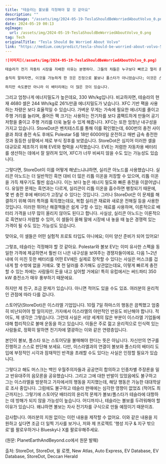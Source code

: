 ```yaml
---
title: "테슬라는 볼보를 걱정해야 할 것 같아요"
description: ""
coverImage: "/assets/img/2024-05-19-TeslaShouldBeWorriedAboutVolvo_0.png"
date: 2024-05-19 00:13
ogImage: 
  url: /assets/img/2024-05-19-TeslaShouldBeWorriedAboutVolvo_0.png
tag: Tech
originalTitle: "Tesla Should Be Worried About Volvo"
link: "https://medium.com/predict/tesla-should-be-worried-about-volvo-5cb2a5a838c3"
---
```



```markdown
![이미지](/assets/img/2024-05-19-TeslaShouldBeWorriedAboutVolvo_0.png)

테슬라가 전기 자동차 시장을 지배한 이유는 분명하다. 그들의 차들은 누구보다 빠르고 멀리 충전할 수 있었습니다. 그래서 경쟁사의 전기 자동차를 선택하는 것은 전혀 이치에 맞지 않았습니다. 그러나 최근 몇 년 동안 경쟁사들이 따라잡았습니다. 이제 동일한 가격으로 더 빨리 충전되고 더 멀리 이동할 수 있는 키아와 현대의 차를 구입할 수 있습니다. 또한, 보볼보와 그들의 자회사 폴스타는 모든 이들을 앞질러 나갈 준비를 마쳤습니다. 최근 테스트에서, 최신 폴스타 5 프로토 타입은 10%에서 80%까지의 77 kWh 배터리를 10분 만에 217마일의 주행 거리를 추가하여 충전할 수 있었습니다! 이것은 이 차가 거의 3배 빨리 충전되었음을 의미하며, 이를 충전하는 데 걸리는 시간은 연료를 가득 넣는 것과 동일합니다. 그러므로 폴스타는 테슬라를 능가할 뿐만 아니라, 연소 엔진 자동차를 완전히 무용지물로 만들었을지도 모릅니다. 분명히, 이는 충분히 테슬라를 무너뜨릴만한 가치가 있으며 볼보/폴스타를 전기 자동차 세계의 왕으로 옹호할 만합니다. 그러나 이에는 함정이 있을 수 있습니다.

솔직히 말하자면, 이것을 가능하게 한 것은 진정으로 볼보나 폴스타가 아니었습니다; 이것은 스토어도트(StoreDot)의 공헌입니다. 그들은 몇 년 동안 초고속 충전 전기 자동차 배터리를 개발해 왔으며, 우연히도 볼보가 이 회사에 주요 투자자이자 이제 회사의 일부 소유주이며, 이 기술에 대한 초기 접근 권한을 얻었습니다. 폴스타 5 프로토 타입의 배터리는 스토어도트의 XFC 셀로, 5분 충전으로 100마일의 주행 거리를 추가할 수 있도록 설계되었으며 "차량 아키텍처나 주변 시스템에 대한 수정 없이" 모든 전기 자동차 플랫폼에 후방 조립이 가능하며 여전히 초고속 충전이 가능합니다. 폴스타 5는 이러한 셀을 사용하도록 설계되지 않았기 때문에 77 kWh XFC 팩을 5에 맞추어 약속된 충전 속도를 달성하면 이 셀이 이러한 설계 기준을 충족시킨다는 것을 입증합니다. 테스트 중에 팩은 최고 발전량 370 kW로 충전되었고 평균적으로 310 kW의 전력을 사용했습니다! 비교하자면, 모델 3 LR은 최고 충전률이 250 kW이고 평균전력은 단 124 kW밖에 되지 않습니다.

하지만 속도뿐만 아니라 이 배터리에는 더 많은 것이 있습니다.
```

<div class="content-ad"></div>

그리고 엄청나게 에너지밀도가 높은데요, 330 Wh/kg입니다. 비교하자면, 테슬라의 현재 4680 셀은 244 Wh/kg로 26%만큼 에너지밀도가 낮습니다. XFC 기반 팩을 사용하는 차량은 보다 효율적일 수 있습니다. 가벼운 무게는 가속에 필요한 에너지를 줄이고 주행 거리를 늘리며, 줄어든 팩 크기는 사용하는 전기차를 보다 콤팩트하게 만들어 공기 저항을 줄이고 주행 거리를 더욱 늘릴 수 있게 해줍니다. XFC는 또한 엄청난 내구성을 가지고 있습니다. StoreDot은 벤치테스트를 통해 이를 확인했는데, 600번의 충전 사이클과 최대 충전 속도 후에도 Polestar 5를 18만 6000마일 운전하고 매번 급속 충전한 것과 동등한 상황에서 제로 부식 징후를 보였습니다. StoreDot은 심지어 이러한 셀을 대규모로 제조하기 위해 EVE와 협력을 시작했습니다. EVE는 저렴한 자동차용 배터리를 생산하는 데에서 잘 알려져 있어, XFC가 너무 비싸지 않을 수도 있는 가능성도 있습니다.

그렇다면, StoreDot이 이를 어떻게 해냈느냐냐하면, 실리콘 아노드를 사용했습니다. 실리콘 아노드는 더 일반적인 흑연 대비 더 많은 리튬 이온을 저장할 수 있으며, 리튬 이온을 가득 채우기도 훨씬 쉽습니다. 이는 보다 높은 에너지 밀도와 빠른 충전을 이끌어냅니다. 유일한 문제는 흑연과는 다르게, 실리콘이 리튬 이온을 흡수하면 팽창되기 때문에, 몇 번 충전 후에 배터리가 고장날 수 있다는 것입니다. 그러나 StoreDot은 이 문제를 해결하기 위해 여러 특허를 획득했는데요, 복합 실리콘 재료와 새로운 전해질 등을 사용한 것입니다. 이러한 뛰어난 해결책들은 쉽게 구할 수 있는 재료를 사용하며, 이론적으로 배터리 가격을 너무 많이 올리지 않아도 된다고 합니다. 사실상, 실리콘 아노드는 이론적으로 흑연보다 저렴할 수 있어, 이 셀들이 올해 말에 시장에 내 놓을 때 높은 경쟁력 있는 가격이 될 수도 있는 가능성도 있습니다.

맞아요, 이 셀들은 어떤 실험적 프로토 타입도 아니에요; 이미 양산 준비가 되어 있어요!

그렇죠, 테슬라는 걱정해야 할 것 같아요. Polestar와 볼보 EV는 이미 유사한 스펙을 동일한 가격에 제공하면서 훨씬 더 나은 내구성을 보여주는 경쟁자들이에요. 다음 1~2년 내에 이 미친 듯한 배터리를 어떤 EV에든 실제로 장착할 수 있다는 사실은 머스크를 겁내게 할 수밖에 없을 거예요. 몇 천 달러를 추가해도 상관없는데요, 이렇게 빠르게 충전할 수 있는 차에는 사람들이 돈을 내고 싶어할 거에요! 특히 유럽에서는 써드파티 350 kW 충전소가 매우 풍부하기 때문에요.

<div class="content-ad"></div>

하지만 제 친구, 조금 문제가 있습니다. 아니면 적어도 있을 수도 있죠. 여러분의 윤리적인 관점에 따라 다를 겁니다.

스토어닷(StoreDot)은 이스라엘 기업입니다. 10월 7일 하마스의 행동은 끔찍했고 엄중히 비난되어야 할 일이지만, 가자에서 이스라엘의 야만적인 반응도 비난해야 합니다. 적어도, 제 생각은 그렇습니다. 그런데 사실은 서양 세계의 많은 부분이 이스라엘 기업들에 대해 합리적으로 불매 운동을 하고 있습니다. 이들은 주로 젊고 윤리적으로 인식력 있는 사람들로, 정확히 말하면 전기차에 열광하는 이와 같은 연령층입니다.

본인이 볼보, 폴스타 또는 스토어닷을 불매해야 한다는 뜻은 아닙니다. 자신만의 연구를 진행하고 스스로 판단해 보세요. 다만, 이스라엘과의 연결이 볼보와 폴스타의 배터리 도입에 부정적인 시각과 잠재적인 반격을 초래할 수도 있다는 사실은 인정할 필요가 있습니다.

그렇다고 해도 머스크는 백인 우월주의자들과 공공연히 합의하고 인종차별 주장론을 밀고 반유대주의 음모론을 공유했습니다. 그리고 그에 대한 반발이 있었음에도 불구하고 그는 이스라엘을 방문하고 가자에서의 행동을 지지했는데, 해당 행동은 가능한 대대학살로 조사 중입니다. 그럼에도 불구하고 테슬라 판매에는 심각한 영향이 없었죠 (적어도 최근까지는). 그렇기에 스토어닷 배터리의 윤리적 문제가 볼보/폴스타가 테슬라에 대항하는 데 방해가 되지 않을 가능성이 높습니다. 어디까지나, 테슬라는 볼보를 두려워해야 할 이유가 있습니다. 왜냐하면 볼보는 자사 전기차를 구식으로 만들 예정이기 때문이죠.

<div class="content-ad"></div>

감사합니다. 여러분의 지원 없이는 이런 내용을 제작할 수 없어요. 이와 같은 내용을 지원하고 싶다면 조금 더 일찍 기사를 보거나, 저와 제 프로젝트 '행성 지구 & 지구 밖으로'를 팔로우하거나 Bluesky나 X를 팔로우해주세요.

(원문: PlanetEarthAndBeyond.co에서 원문 발췌)

출처: StoreDot, StoreDot, 윌 로켓, New Atlas, Auto Express, EV Database, EV Database, StoreDot, Deccan Herald